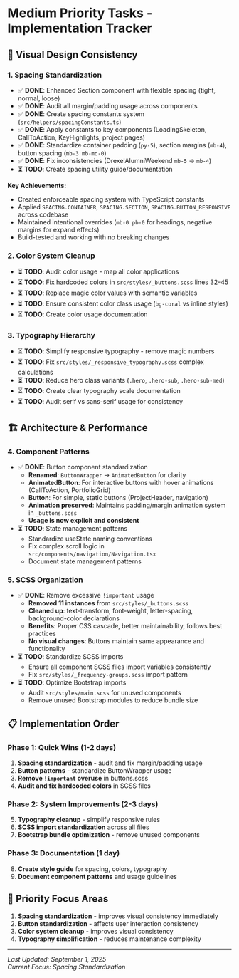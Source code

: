 # Medium Priority Tasks - Implementation Tracker

## 🎨 **Visual Design Consistency**

### **1. Spacing Standardization**

- ✅ **DONE**: Enhanced Section component with flexible spacing (tight, normal, loose)
- ✅ **DONE**: Audit all margin/padding usage across components
- ✅ **DONE**: Create spacing constants system (`src/helpers/spacingConstants.ts`)
- ✅ **DONE**: Apply constants to key components (LoadingSkeleton, CallToAction, KeyHighlights, project pages)
- ✅ **DONE**: Standardize container padding (`py-5`), section margins (`mb-4`), button spacing (`mb-3 mb-md-0`)
- ✅ **DONE**: Fix inconsistencies (DrexelAlumniWeekend `mb-5` → `mb-4`)
- ⏳ **TODO**: Create spacing utility guide/documentation

**Key Achievements:**
- Created enforceable spacing system with TypeScript constants
- Applied `SPACING.CONTAINER`, `SPACING.SECTION`, `SPACING.BUTTON_RESPONSIVE` across codebase
- Maintained intentional overrides (`mb-0 pb-0` for headings, negative margins for expand effects)
- Build-tested and working with no breaking changes

### **2. Color System Cleanup**

- ⏳ **TODO**: Audit color usage - map all color applications
- ⏳ **TODO**: Fix hardcoded colors in `src/styles/_buttons.scss` lines 32-45
- ⏳ **TODO**: Replace magic color values with semantic variables
- ⏳ **TODO**: Ensure consistent color class usage (`bg-coral` vs inline styles)
- ⏳ **TODO**: Create color usage documentation

### **3. Typography Hierarchy**

- ⏳ **TODO**: Simplify responsive typography - remove magic numbers
- ⏳ **TODO**: Fix `src/styles/_responsive_typography.scss` complex calculations
- ⏳ **TODO**: Reduce hero class variants (`.hero`, `.hero-sub`, `.hero-sub-med`)
- ⏳ **TODO**: Create clear typography scale documentation
- ⏳ **TODO**: Audit serif vs sans-serif usage for consistency

## 🏗️ **Architecture & Performance**

### **4. Component Patterns**

- ✅ **DONE**: Button component standardization
    - **Renamed**: `ButtonWrapper` → `AnimatedButton` for clarity
    - **AnimatedButton**: For interactive buttons with hover animations (CallToAction, PortfolioGrid)
    - **Button**: For simple, static buttons (ProjectHeader, navigation)
    - **Animation preserved**: Maintains padding/margin animation system in `_buttons.scss`
    - **Usage is now explicit and consistent**
- ⏳ **TODO**: State management patterns
    - Standardize useState naming conventions
    - Fix complex scroll logic in `src/components/navigation/Navigation.tsx`
    - Document state management patterns

### **5. SCSS Organization**

- ✅ **DONE**: Remove excessive `!important` usage
    - **Removed 11 instances** from `src/styles/_buttons.scss`
    - **Cleaned up**: text-transform, font-weight, letter-spacing, background-color declarations
    - **Benefits**: Proper CSS cascade, better maintainability, follows best practices
    - **No visual changes**: Buttons maintain same appearance and functionality
- ⏳ **TODO**: Standardize SCSS imports
    - Ensure all component SCSS files import variables consistently
    - Fix `src/styles/_frequency-groups.scss` import pattern
- ⏳ **TODO**: Optimize Bootstrap imports
    - Audit `src/styles/main.scss` for unused components
    - Remove unused Bootstrap modules to reduce bundle size

## 📋 **Implementation Order**

### **Phase 1: Quick Wins (1-2 days)**

1. **Spacing standardization** - audit and fix margin/padding usage
2. **Button patterns** - standardize ButtonWrapper usage
3. **Remove `!important` overuse** in buttons.scss
4. **Audit and fix hardcoded colors** in SCSS files

### **Phase 2: System Improvements (2-3 days)**

5. **Typography cleanup** - simplify responsive rules
6. **SCSS import standardization** across all files
7. **Bootstrap bundle optimization** - remove unused components

### **Phase 3: Documentation (1 day)**

8. **Create style guide** for spacing, colors, typography
9. **Document component patterns** and usage guidelines

## 🎯 **Priority Focus Areas**

1. **Spacing standardization** - improves visual consistency immediately
2. **Button standardization** - affects user interaction consistency
3. **Color system cleanup** - improves visual consistency
4. **Typography simplification** - reduces maintenance complexity

---

*Last Updated: September 1, 2025*  
*Current Focus: Spacing Standardization*
